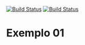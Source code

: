 [![Build Status](https://travis-ci.org/andreendo/Exemplo01.svg)](https://travis-ci.org/andreendo/Exemplo01)
[![Build Status](https://sonarcloud.io/api/project_badges/quality_gate?project=com.mycompany%3ATDD-ex1)](https://sonarcloud.io/dashboard?id=com.mycompany%3ATDD-ex1)

# Exemplo 01

